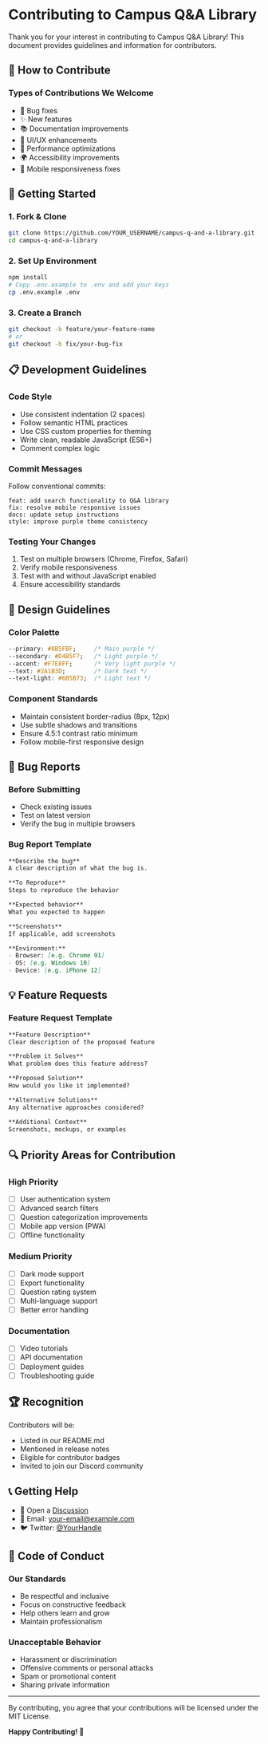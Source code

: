 # Contributing to Campus Q&A Library

Thank you for your interest in contributing to Campus Q&A Library! This document provides guidelines and information for contributors.

## 🎯 How to Contribute

### Types of Contributions We Welcome
- 🐛 Bug fixes
- ✨ New features
- 📚 Documentation improvements  
- 🎨 UI/UX enhancements
- 🔧 Performance optimizations
- 🌍 Accessibility improvements
- 📱 Mobile responsiveness fixes

## 🚀 Getting Started

### 1. Fork & Clone
```bash
git clone https://github.com/YOUR_USERNAME/campus-q-and-a-library.git
cd campus-q-and-a-library
```

### 2. Set Up Environment
```bash
npm install
# Copy .env.example to .env and add your keys
cp .env.example .env
```

### 3. Create a Branch
```bash
git checkout -b feature/your-feature-name
# or
git checkout -b fix/your-bug-fix
```

## 📋 Development Guidelines

### Code Style
- Use consistent indentation (2 spaces)
- Follow semantic HTML practices
- Use CSS custom properties for theming
- Write clean, readable JavaScript (ES6+)
- Comment complex logic

### Commit Messages
Follow conventional commits:
```
feat: add search functionality to Q&A library
fix: resolve mobile responsive issues
docs: update setup instructions
style: improve purple theme consistency
```

### Testing Your Changes
1. Test on multiple browsers (Chrome, Firefox, Safari)
2. Verify mobile responsiveness
3. Test with and without JavaScript enabled
4. Ensure accessibility standards

## 🎨 Design Guidelines

### Color Palette
```css
--primary: #8B5FBF;     /* Main purple */
--secondary: #D4B5F7;   /* Light purple */
--accent: #F7E8FF;      /* Very light purple */
--text: #2A1B3D;        /* Dark text */
--text-light: #6B5B73;  /* Light text */
```

### Component Standards
- Maintain consistent border-radius (8px, 12px)
- Use subtle shadows and transitions
- Ensure 4.5:1 contrast ratio minimum
- Follow mobile-first responsive design

## 🐛 Bug Reports

### Before Submitting
- Check existing issues
- Test on latest version
- Verify the bug in multiple browsers

### Bug Report Template
```markdown
**Describe the bug**
A clear description of what the bug is.

**To Reproduce**
Steps to reproduce the behavior

**Expected behavior**
What you expected to happen

**Screenshots**
If applicable, add screenshots

**Environment:**
- Browser: [e.g. Chrome 91]
- OS: [e.g. Windows 10]
- Device: [e.g. iPhone 12]
```

## 💡 Feature Requests

### Feature Request Template
```markdown
**Feature Description**
Clear description of the proposed feature

**Problem it Solves**
What problem does this feature address?

**Proposed Solution**
How would you like it implemented?

**Alternative Solutions**
Any alternative approaches considered?

**Additional Context**
Screenshots, mockups, or examples
```

## 🔍 Priority Areas for Contribution

### High Priority
- [ ] User authentication system
- [ ] Advanced search filters
- [ ] Question categorization improvements
- [ ] Mobile app version (PWA)
- [ ] Offline functionality

### Medium Priority
- [ ] Dark mode support
- [ ] Export functionality
- [ ] Question rating system
- [ ] Multi-language support
- [ ] Better error handling

### Documentation
- [ ] Video tutorials
- [ ] API documentation
- [ ] Deployment guides
- [ ] Troubleshooting guide

## 🏆 Recognition

Contributors will be:
- Listed in our README.md
- Mentioned in release notes
- Eligible for contributor badges
- Invited to join our Discord community

## 📞 Getting Help

- 💬 Open a [Discussion](https://github.com/YOUR_USERNAME/campus-q-and-a-library/discussions)
- 📧 Email: your-email@example.com
- 🐦 Twitter: [@YourHandle](https://twitter.com/YourHandle)

## 📄 Code of Conduct

### Our Standards
- Be respectful and inclusive
- Focus on constructive feedback
- Help others learn and grow
- Maintain professionalism

### Unacceptable Behavior
- Harassment or discrimination
- Offensive comments or personal attacks  
- Spam or promotional content
- Sharing private information

---

By contributing, you agree that your contributions will be licensed under the MIT License.

**Happy Contributing! 🎉**
